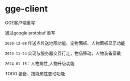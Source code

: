 # gge-client
GGE客户端重写


通过google protobuf 重写

`2020-12-08` 传送点传送地图功能、宠物面板、人物面板显示功能

`2023-11-24` 实现与服务器交互行走，物品移动，人物装备穿戴

`2024-01-15`：人物属性,人物升级功能

TODO 装备、技能属性变动功能
